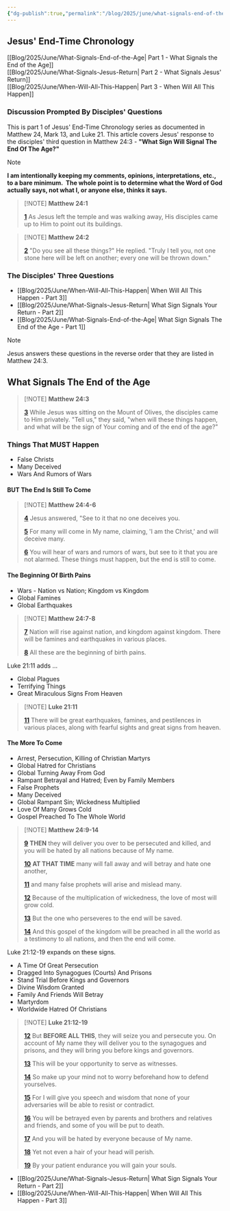 ```yaml
---
{"dg-publish":true,"permalink":"/blog/2025/june/what-signals-end-of-the-age/","tags":["Events/End-of-the-Aged","Blog/2025/06/What-Signals-End-of-the-Age"],"created":"2025-05-31T09:02:12.964-04:00","updated":"2025-06-07T08:31:36.297-04:00"}
---
```


## Jesus' End-Time Chronology

[[Blog/2025/June/What-Signals-End-of-the-Age\| Part 1 - What Signals the End of the Age]]  
[[Blog/2025/June/What-Signals-Jesus-Return\| Part 2 - What Signals Jesus' Return]]  
[[Blog/2025/June/When-Will-All-This-Happen\| Part 3 - When Will All This Happen]]

### Discussion Prompted By Disciples' Questions

This is part 1 of Jesus' End-Time Chronology series as documented in Matthew 24, Mark 13, and Luke 21. This article covers Jesus' response to the disciples' third question in Matthew 24:3 - **"What Sign Will Signal The End Of The Age?"**

> [!NOTE]  
> **I am intentionally keeping my comments, opinions, interpretations, etc., to a bare minimum.  The whole point is to determine what the Word of God actually says, not what I, or anyone else, thinks it says.**

> [!NOTE] **Matthew 24:1**
>
> [**1**](https://biblehub.com/matthew/24-1.htm) As Jesus left the temple and was walking away, His disciples came up to Him to point out its buildings.

> [!NOTE] **Matthew 24:2**
>
> [**2**](https://biblehub.com/matthew/24-2.htm) "Do you see all these things?" He replied. "Truly I tell you, not one stone here will be left on another; every one will be thrown down."

### The Disciples' Three Questions

- [[Blog/2025/June/When-Will-All-This-Happen\| When Will All This Happen - Part 3]]
- [[Blog/2025/June/What-Signals-Jesus-Return\| What Sign Signals Your Return - Part 2]]
- [[Blog/2025/June/What-Signals-End-of-the-Age\| What Sign Signals The End of the Age - Part 1]]

> [!NOTE]  
> Jesus answers these questions in the reverse order that they are listed in Matthew 24:3.

## What Signals The End of the Age

> [!NOTE] **Matthew 24:3**
>
> [**3**](https://biblehub.com/matthew/24-3.htm) While Jesus was sitting on the Mount of Olives, the disciples came to Him privately. "Tell us," they said, "when will these things happen, and what will be the sign of Your coming and of the end of the age?"

### Things That MUST Happen

- False Christs
- Many Deceived
- Wars And Rumors of Wars

#### BUT The End Is Still To Come

> [!NOTE] **Matthew 24:4-6**
>
> [**4**](https://biblehub.com/matthew/24-4.htm) Jesus answered, "See to it that no one deceives you. 
>
> [**5**](https://biblehub.com/matthew/24-5.htm) For many will come in My name, claiming, 'I am the Christ,' and will deceive many. 
>
> [**6**](https://biblehub.com/matthew/24-6.htm) You will hear of wars and rumors of wars, but see to it that you are not alarmed. These things must happen, but the end is still to come. 

#### The Beginning Of Birth Pains

- Wars - Nation vs Nation; Kingdom vs Kingdom
- Global Famines
- Global Earthquakes

> [!NOTE] **Matthew 24:7-8**  
>
> [**7**](https://biblehub.com/matthew/24-7.htm) Nation will rise against nation, and kingdom against kingdom. There will be famines and earthquakes in various places. 
>
> [**8**](https://biblehub.com/matthew/24-8.htm) All these are the beginning of birth pains.

Luke 21:11 adds …

- Global Plagues
- Terrifying Things
- Great Miraculous Signs From Heaven

> [!NOTE] **Luke 21:11**
>
> [**11**](https://biblehub.com/luke/21-11.htm) There will be great earthquakes, famines, and pestilences in various places, along with fearful sights and great signs from heaven.

#### The More To Come

- Arrest, Persecution, Killing of Christian Martyrs
- Global Hatred for Christians
- Global Turning Away From God
- Rampant Betrayal and Hatred; Even by Family Members
- False Prophets
- Many Deceived
- Global Rampant Sin; Wickedness Multiplied
- Love Of Many Grows Cold
- Gospel Preached To The Whole World

> [!NOTE] **Matthew 24:9-14**
>
> [**9**](https://biblehub.com/matthew/24-9.htm) **THEN** they will deliver you over to be persecuted and killed, and you will be hated by all nations because of My name. 
>
> [**10**](https://biblehub.com/matthew/24-10.htm) **AT THAT TIME** many will fall away and will betray and hate one another, 
>
> [**11**](https://biblehub.com/matthew/24-11.htm) and many false prophets will arise and mislead many.
>
> [**12**](https://biblehub.com/matthew/24-12.htm) Because of the multiplication of wickedness, the love of most will grow cold. 
>
> [**13**](https://biblehub.com/matthew/24-13.htm) But the one who perseveres to the end will be saved.
>
> [**14**](https://biblehub.com/matthew/24-14.htm) And this gospel of the kingdom will be preached in all the world as a testimony to all nations, and then the end will come.

Luke 21:12-19 expands on these signs.

- A Time Of Great Persecution
- Dragged Into Synagogues (Courts) And Prisons
- Stand Trial Before Kings and Governors
- Divine Wisdom Granted
- Family And Friends Will Betray
- Martyrdom
- Worldwide Hatred Of Christians

> [!NOTE] **Luke 21:12-19**
>
> [**12**](https://biblehub.com/luke/21-12.htm) But **BEFORE ALL THIS**, they will seize you and persecute you. On account of My name they will deliver you to the synagogues and prisons, and they will bring you before kings and governors. 
>
> [**13**](https://biblehub.com/luke/21-13.htm) This will be your opportunity to serve as witnesses. 
>
> [**14**](https://biblehub.com/luke/21-14.htm) So make up your mind not to worry beforehand how to defend yourselves. 
>
> [**15**](https://biblehub.com/luke/21-15.htm) For I will give you speech and wisdom that none of your adversaries will be able to resist or contradict.
>
> [**16**](https://biblehub.com/luke/21-16.htm) You will be betrayed even by parents and brothers and relatives and friends, and some of you will be put to death. 
>
> [**17**](https://biblehub.com/luke/21-17.htm) And you will be hated by everyone because of My name. 
>
> [**18**](https://biblehub.com/luke/21-18.htm) Yet not even a hair of your head will perish. 
>
> [**19**](https://biblehub.com/luke/21-19.htm) By your patient endurance you will gain your souls.

- [[Blog/2025/June/What-Signals-Jesus-Return\| What Sign Signals Your Return - Part 2]]
- [[Blog/2025/June/When-Will-All-This-Happen\| When Will All This Happen - Part 3]]
